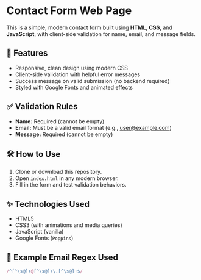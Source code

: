 # Contact Form Web Page

This is a simple, modern contact form built using **HTML**, **CSS**, and **JavaScript**, with client-side validation for name, email, and message fields.

## 🚀 Features

- Responsive, clean design using modern CSS
- Client-side validation with helpful error messages
- Success message on valid submission (no backend required)
- Styled with Google Fonts and animated effects

## ✅ Validation Rules

- **Name:** Required (cannot be empty)
- **Email:** Must be a valid email format (e.g., user@example.com)
- **Message:** Required (cannot be empty)

## 🛠 How to Use

1. Clone or download this repository.
2. Open `index.html` in any modern browser.
3. Fill in the form and test validation behaviors.

## ✨ Technologies Used

- HTML5
- CSS3 (with animations and media queries)
- JavaScript (vanilla)
- Google Fonts (`Poppins`)

## 🧪 Example Email Regex Used

```js
/^[^\s@]+@[^\s@]+\.[^\s@]+$/
